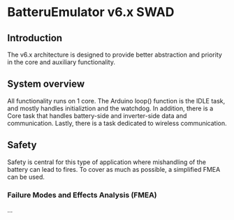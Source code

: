 # BatteruEmulator v6.x SWAD

## Introduction
The v6.x architecture is designed to provide better abstraction and priority in the core and auxiliary functionality.

## System overview
All functionality runs on 1 core. The Arduino loop() function is the IDLE task, and mostly handles initializtion and the watchdog. In addition, there is a Core task that handles battery-side and inverter-side data and communication. Lastly, there is a task dedicated to wireless communication.

## Safety
Safety is central for this type of application where mishandling of the battery can lead to fires. To cover as much as possible, a simplified FMEA can be used.

### Failure Modes and Effects Analysis (FMEA)
...
